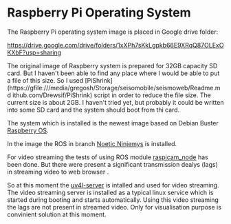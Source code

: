 # Raspberry Pi Operating System
The Raspberry Pi operating system image is placed in Google drive folder:

https://drive.google.com/drive/folders/1xXPh7sKkLgpkb66E9XRqQ87OLExOKXbF?usp=sharing

The original image of Raspberry system is prepared for 32GB capacity SD card. But I haven't been able to find any place where I would be able to put a file of this size. So I used [PiShrink](https://gfile:///media/gregosh/Storage/seisomobile/seismoweb/Readme.md
ithub.com/Drewsif/PiShrink) script in order to reduce the file size. The current size is about 2GB. I haven't tried yet, but probably it could be written into some SD card and the system should boot from thi card.

The system which is installed is the newest image based on Debian Buster [Raspberry OS](https://www.raspberrypi.org/downloads/raspberry-pi-os/).

In the image the ROS in branch [Noetic Ninjemys](https://www.raspberrypi.org/downloads/raspberry-pi-os/) is installed. 

For video streaming the tests of using ROS module [raspicam_node](https://www.raspberrypi.org/downloads/raspberry-pi-os/) has been done. But there were present a significant transmission dealys (lags) in streaming video to web browser .

So at this moment the [uv4l-server](https://www.linux-projects.org/uv4l/tutorials/streaming-server/) is intalled and used for video streaming. The video streaming server is installed as a typical linux service which is started during booting and starts automatically. Using this video streaming the lags are not present in streamed video. Only for visualisation purpose is convinient solution at this moment.

